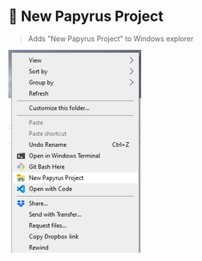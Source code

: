 # 📂 New Papyrus Project

> Adds "New Papyrus Project" to Windows explorer

![Screenshot](Images/Screenshot.png)